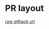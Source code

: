 # PR layout

[raw githack url](https://rawcdn.githack.com/penguin-astronaut/otus-layout/b409f5dfe2cb4f94bde52ffaebb6e214dfa76b2a/index.html)
